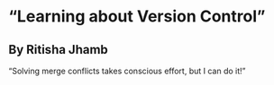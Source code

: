 # “Learning about Version Control” 
## By Ritisha Jhamb
“Solving merge conflicts takes conscious effort, but I can do it!”
